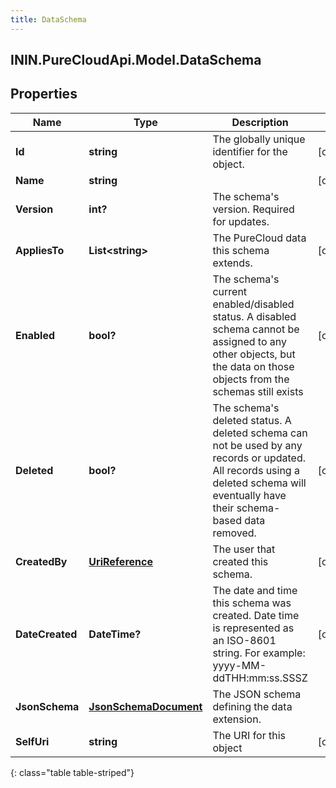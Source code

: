 ```yaml
---
title: DataSchema
---
```

## ININ.PureCloudApi.Model.DataSchema

## Properties

|Name | Type | Description | Notes|
|------------ | ------------- | ------------- | -------------|
| **Id** | **string** | The globally unique identifier for the object. | [optional] |
| **Name** | **string** |  | [optional] |
| **Version** | **int?** | The schema&#39;s version. Required for updates. | |
| **AppliesTo** | **List&lt;string&gt;** | The PureCloud data this schema extends. | [optional] |
| **Enabled** | **bool?** | The schema&#39;s current enabled/disabled status. A disabled schema cannot be assigned to any other objects, but the data on those objects from the schemas still exists | [optional] |
| **Deleted** | **bool?** | The schema&#39;s deleted status. A deleted schema can not be used by any records or updated. All records using a deleted schema will eventually have their schema-based data removed. | [optional] |
| **CreatedBy** | [**UriReference**](UriReference.html) | The user that created this schema. | [optional] |
| **DateCreated** | **DateTime?** | The date and time this schema was created. Date time is represented as an ISO-8601 string. For example: yyyy-MM-ddTHH:mm:ss.SSSZ | [optional] |
| **JsonSchema** | [**JsonSchemaDocument**](JsonSchemaDocument.html) | The JSON schema defining the data extension. | |
| **SelfUri** | **string** | The URI for this object | [optional] |
{: class="table table-striped"}


